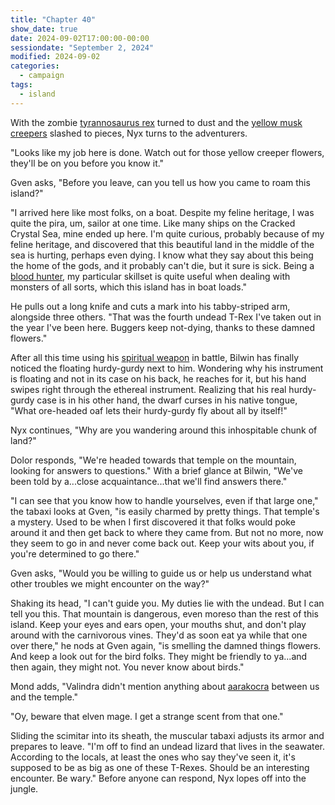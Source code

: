 ```yaml
---
title: "Chapter 40"
show_date: true
date: 2024-09-02T17:00:00-00:00
sessiondate: "September 2, 2024"
modified: 2024-09-02
categories:
  - campaign
tags:
  - island
---
```


With the zombie [tyrannosaurus rex](https://www.dndbeyond.com/monsters/17041-tyrannosaurus-rex)
turned to dust and the [yellow musk creepers](https://forgottenrealms.fandom.com/wiki/Yellow_musk_creeper)
slashed to pieces, Nyx turns to the adventurers.

"Looks like my job here is done. Watch out for those yellow creeper flowers, they'll be on
you before you know it." 

Gven asks, "Before you leave, can you tell us how you came to roam this island?"

"I arrived here like most folks, on a boat. Despite my feline heritage, I was quite the pira, um,
sailor at one time. Like many ships on the Cracked Crystal Sea, mine ended up here. I'm quite curious,
probably because of my feline heritage, and discovered that this beautiful land in the middle of the
sea is hurting, perhaps even dying. I know what they say about this being the home of the gods,
and it probably can't die, but it sure is sick. Being a
[blood hunter](https://www.dndbeyond.com/classes/357975-blood-hunter), my particular skillset is
quite useful when dealing with monsters of all sorts, which this island has in boat loads."

He pulls out a long knife and cuts a mark into his tabby-striped arm, alongside three others. "That
was the fourth undead T-Rex I've taken out in the year I've been here. Buggers keep not-dying, thanks
to these damned flowers."

After all this time using his [spiritual weapon](https://www.dndbeyond.com/spells/2263-spiritual-weapon)
in battle, Bilwin has finally noticed the floating hurdy-gurdy next to him. Wondering why his
instrument is floating and not in its case on his back, he reaches for it, but his hand swipes
right through the ethereal instrument. Realizing that his real hurdy-gurdy case is in his other
hand, the dwarf curses in his native tongue, "What ore-headed oaf lets their hurdy-gurdy fly about
all by itself!"

Nyx continues, "Why are you wandering around this inhospitable chunk of land?"

Dolor responds, "We're headed towards that temple on the mountain, looking for answers to questions."
With a brief glance at Bilwin, "We've been told by a...close acquaintance...that we'll find answers
there."

"I can see that you know how to handle yourselves, even if that large one," the tabaxi looks at
Gven, "is easily charmed by pretty things. That temple's a mystery. Used to be when I first discovered
it that folks would poke around it and then get back to where they came from. But not no more, now
they seem to go in and never come back out. Keep your wits about you, if you're determined to go
there."

Gven asks, "Would you be willing to guide us or help us understand what other troubles we might
encounter on the way?"

Shaking its head, "I can't guide you. My duties lie with the undead. But I can tell you this.
That mountain is dangerous, even moreso than the rest of this island. Keep your eyes and ears open,
your mouths shut, and don't play around with the carnivorous vines. They'd as soon eat ya while
that one over there," he nods at Gven again, "is smelling the damned things flowers. And keep a
look out for the bird folks. They might be friendly to ya...and then again, they might not. You
never know about birds."

Mond adds, "Valindra didn't mention anything about [aarakocra](https://www.dndbeyond.com/races/4-aarakocra)
between us and the temple."

"Oy, beware that elven mage. I get a strange scent from that one."

Sliding the scimitar into its sheath, the muscular tabaxi adjusts its armor and prepares to
leave. "I'm off to find an undead lizard that lives in the seawater. According to the locals,
at least the ones who say they've seen it, it's supposed to be as big as one of these T-Rexes.
Should be an interesting encounter. Be wary." Before anyone can respond, Nyx lopes off into the
jungle.








<!-- NOTES -->

<!-- em dash: — | Mac kebyoard shortcut = Option + Shift + Dash (-) -->
<!-- https://oatcookies.neocities.org/dndmoney to convert copper, silver, gold, and more into CP -->
<!-- Frequently used links:
  [Barbarian rage](https://www.thegamer.com/dungeons-dragons-dnd-barbarian-rage-explained-guide/)
  [Bardic inspiration](https://www.dndbeyond.com/classes/1-bard#BardicInspiration-75)
  [Chaos Bolt](https://www.dndbeyond.com/spells/14761-chaos-bolt)
  [Hanseath](https://forgottenrealms.fandom.com/wiki/Hanseath)
  [Hellish Rebuke](https://www.dndbeyond.com/spells/hellish-rebuke)
  [hurdy-gurdy](https://en.wikipedia.org/wiki/Hurdy-gurdy)
  [Mind Spike](http://dnd5e.wikidot.com/spell:mind-spike)
  [Shillelagh](https://www.dndbeyond.com/spells/2249-shillelagh)
  [Spiritual Weapon](https://www.dndbeyond.com/spells/2263-spiritual-weapon)
  [Wild Shape](https://www.dndbeyond.com/posts/635-druid-101-wild-shape-guide)
-->
<!--
  Lists of spells for the classes:
    - Bard spells: https://www.dndbeyond.com/spells/class/1-bard
    - Cleric spells: https://www.dndbeyond.com/spells/class/cleric 
    - Druid spells: https://www.dndbeyond.com/spells/class/druid
    - Sorcerer spells: https://www.dndbeyond.com/spells/class/sorcerer
  Monsters: https://www.dndbeyond.com/monsters
  Damage types: https://www.wargamer.com/dnd/damage-types
  Luck (Bilwin): http://dnd5e.wikidot.com/feat:lucky
-->
<!-- Directions on a boat:
  Port = left side
  Starboard = right side
  Bow = front
  Aft = back (inside the ship, on board)
  Stern = back (outside, offboard)
-->
